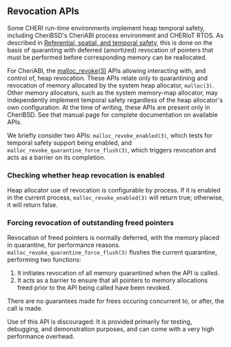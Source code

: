 ## Revocation APIs

Some CHERI run-time environments implement heap temporal safety, including
CheriBSD's CheriABI process environment and CHERIoT RTOS.
As described in [Referential, spatial, and temporal
safety](../cheri-ccpp/referential-spatial-temporal-safety.md), this is done on
the basis of quaranting with deferred (amortized) revocation of pointers that
must be performed before corresponding memory can be reallocated.

For CheriABI, the
[malloc_revoke(3)](https://man.cheribsd.org/cgi-bin/man.cgi/malloc_revoke)
APIs allowing interacting with, and control of, heap revocation.
These APIs relate only to quarantining and revocation of memory
allocated by the system heap allocator, `malloc(3)`.
Other memory allocators, such as the system memory-map allocator, may
independently implement temporal safety regardless of the heap allocator's
own configuration.
At the time of writing, these APIs are present only in CheriBSD.
See that manual page for complete documentation on available APIs.

We briefly consider two APIs: `malloc_revoke_enabled(3)`, which tests for
temporal safety support being enabled, and
`malloc_revoke_quarantine_force_flush(3)`, which triggers revocation and acts
as a barrier on its completion.

### Checking whether heap revocation is enabled

Heap allocator use of revocation is configurable by process.
If it is enabled in the current process, `malloc_revoke_enabled(3)` will
return true; otherwise, it will return false.

### Forcing revocation of outstanding freed pointers

Revocation of freed pointers is normally deferred, with the memory placed in
quarantine, for performance reasons.
`malloc_revoke_quarantine_force_flush(3)` flushes the current quarantine,
performing two functions:

 1. It initiates revocation of all memory quarantined when the API is called.
 2. It acts as a barrier to ensure that all pointers to memory allocations
    freed prior to the API being called have been revoked.

There are no guarantees made for frees occuring concurrent to, or after, the
call is made.

Use of this API is discouraged: It is provided primarily for testing,
debugging, and demonstration purposes, and can come with a very high
performance overhead.
